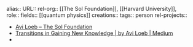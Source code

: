 alias::
URL::
rel-org:: [[The Sol Foundation]], [[Harvard University]],  
role::
fields:: [[quantum physics]] 
creations:: 
tags:: person
rel-projects::


- [Avi Loeb – The Sol Foundation](https://thesolfoundation.org/people/avi-loeb/)
- [Transitions in Gaining New Knowledge | by Avi Loeb | Medium](https://avi-loeb.medium.com/transitions-in-gaining-new-knowledge-5e13872f25d1)
-